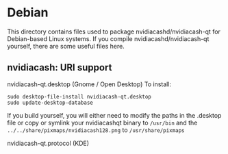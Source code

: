 
Debian
====================
This directory contains files used to package nvidiacashd/nvidiacash-qt
for Debian-based Linux systems. If you compile nvidiacashd/nvidiacash-qt yourself, there are some useful files here.

## nvidiacash: URI support ##


nvidiacash-qt.desktop  (Gnome / Open Desktop)
To install:

	sudo desktop-file-install nvidiacash-qt.desktop
	sudo update-desktop-database

If you build yourself, you will either need to modify the paths in
the .desktop file or copy or symlink your nvidiacashqt binary to `/usr/bin`
and the `../../share/pixmaps/nvidiacash128.png` to `/usr/share/pixmaps`

nvidiacash-qt.protocol (KDE)

